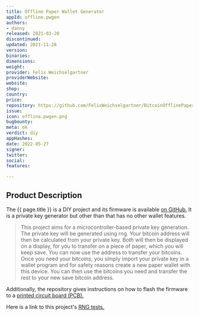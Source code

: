```yaml
---
title: Offline Paper Wallet Generator
appId: offline.pwgen
authors:
- danny
released: 2021-03-20
discontinued: 
updated: 2021-11-28
version: 
binaries: 
dimensions: 
weight: 
provider: Felix Weichselgartner
providerWebsite: 
website: 
shop: 
country: 
price: 
repository: https://github.com/FelixWeichselgartner/BitcoinOfflinePaperWalletGenerator
issue: 
icon: offline.pwgen.png
bugbounty: 
meta: ok
verdict: diy
appHashes: 
date: 2022-05-27
signer: 
twitter: 
social: 
features: 

---
```


## Product Description

The {{ page.title }} is a DIY project and its firmware is available [on GitHub.](https://github.com/FelixWeichselgartner/BitcoinOfflinePaperWalletGenerator) It is a private key generator but other than that has no other wallet features.

> This project aims for a microcontroller-based private key generation. The private key will be generated using rng. Your bitcoin address will then be calculated from your private key. Both will then be displayed on a display, for you to transfer on a piece of paper, which you will keep save. You can now use the address to transfer your bitcoins. Once you need your bitcoins, you simply import your private key in a wallet program and for safety reasons create a new paper wallet with this device. You can then use the bitcoins you need and transfer the rest to your new save bitcoin address.

Additionally, the repository gives instructions on how to flash the firmware to a [printed circuit board (PCB).](https://github.com/FelixWeichselgartner/BitcoinOfflinePaperWalletGenerator/blob/master/documentation/flash_pcb.md)

Here is a link to this project's [RNG tests.](https://github.com/FelixWeichselgartner/BitcoinOfflinePaperWalletGenerator/blob/master/tests/rng_validation/TEST.md)
